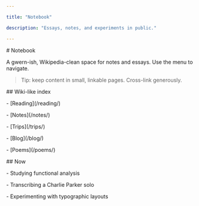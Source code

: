 ```yaml
---

title: "Notebook"

description: "Essays, notes, and experiments in public."

---
```






\# Notebook





A gwern-ish, Wikipedia-clean space for notes and essays. Use the menu to navigate.





> Tip: keep content in small, linkable pages. Cross-link generously.





\## Wiki-like index

\- \[Reading](/reading/)

\- \[Notes](/notes/)

\- \[Trips](/trips/)

\- \[Blog](/blog/)

\- \[Poems](/poems/)





\## Now

\- Studying functional analysis

\- Transcribing a Charlie Parker solo

\- Experimenting with typographic layouts

